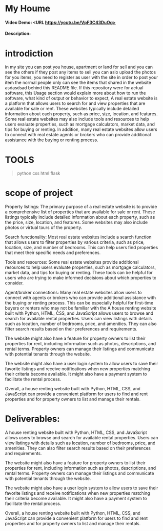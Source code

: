 # My Houme
#### Video Demo:  <URL https://youtu.be/VpF3C43DuOg>
#### Description: 
# introdiction
in my site you can post you house, apartment or land for sell and you can see the others if they post any items to sell you can aslo upload the photos for you items, you need to register as user with the site in order to post your item the normal people only can see the items that shared in the website asdasdsad behind this README file. If this repository were for actual software, this Usage section would explain more about how to run the software, what kind of output or behavior to expect, 
 A real estate website is a platform that allows users to search for and view properties that are available for sale or rent. These websites typically include detailed information about each property, such as price, size, location, and features. Some real estate websites may also include tools and resources to help users evaluate properties, such as mortgage calculators, market data, and tips for buying or renting. In addition, many real estate websites allow users to connect with real estate agents or brokers who can provide additional assistance with the buying or renting process.
 # TOOLS
 > python
 > css
 > html
 > flask
 # scope of project 
Property listings: The primary purpose of a real estate website is to provide a comprehensive list of properties that are available for sale or rent. These listings typically include detailed information about each property, such as the price, size, location, and features. Some websites may also include photos or virtual tours of the property.

Search functionality: Most real estate websites include a search function that allows users to filter properties by various criteria, such as price, location, size, and number of bedrooms. This can help users find properties that meet their specific needs and preferences.

Tools and resources: Some real estate websites provide additional resources to help users evaluate properties, such as mortgage calculators, market data, and tips for buying or renting. These tools can be helpful for users who are trying to make informed decisions about which properties to consider.

Agent/broker connections: Many real estate websites allow users to connect with agents or brokers who can provide additional assistance with the buying or renting process. This can be especially helpful for first-time buyers or renters who may not be familiar with the A house renting website built with Python, HTML, CSS, and JavaScript allows users to browse and search for available rental properties. Users can view listings with details such as location, number of bedrooms, price, and amenities. They can also filter search results based on their preferences and requirements.

The website might also have a feature for property owners to list their properties for rent, including information such as photos, descriptions, and rental terms. Property owners can manage their listings and communicate with potential tenants through the website.

The website might also have a user login system to allow users to save their favorite listings and receive notifications when new properties matching their criteria become available. It might also have a payment system to facilitate the rental process.

Overall, a house renting website built with Python, HTML, CSS, and JavaScript can provide a convenient platform for users to find and rent properties and for property owners to list and manage their rentals.
# Deliverables:
A house renting website built with Python, HTML, CSS, and JavaScript allows users to browse and search for available rental properties. Users can view listings with details such as location, number of bedrooms, price, and amenities. They can also filter search results based on their preferences and requirements.

The website might also have a feature for property owners to list their properties for rent, including information such as photos, descriptions, and rental terms. Property owners can manage their listings and communicate with potential tenants through the website.

The website might also have a user login system to allow users to save their favorite listings and receive notifications when new properties matching their criteria become available. It might also have a payment system to facilitate the rental process.

Overall, a house renting website built with Python, HTML, CSS, and JavaScript can provide a convenient platform for users to find and rent properties and for property owners to list and manage their rentals.
